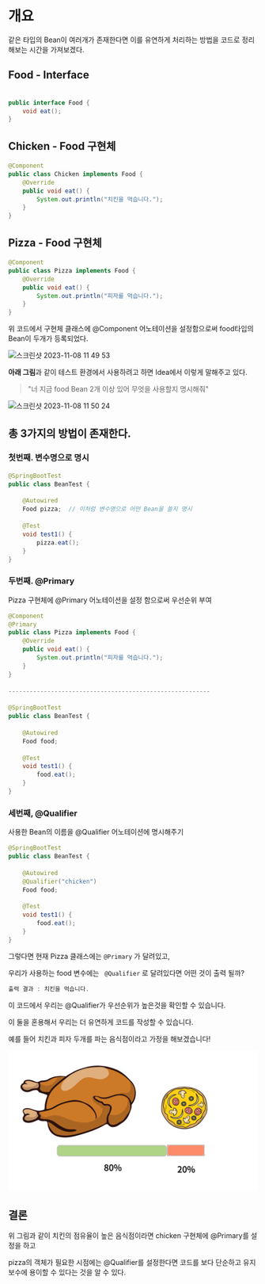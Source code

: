 # 개요

같은 타입의 Bean이 여러개가 존재한다면 이를 유연하게 처리하는 방법을 코드로 정리해보는 시간을 가져보겠다.

## Food - Interface

```java

public interface Food {
    void eat();
}
```

## Chicken - Food 구현체

```java
@Component
public class Chicken implements Food {
    @Override
    public void eat() {
        System.out.println("치킨을 먹습니다.");
    }
}
```

## Pizza - Food 구현체

```java
@Component
public class Pizza implements Food {
    @Override
    public void eat() {
        System.out.println("피자를 먹습니다.");
    }
}
```

위 코드에서 구현체 클래스에 @Component 어노테이션을 설정함으로써 food타입의 Bean이 두개가 등록되었다.

<img width="481" alt="스크린샷 2023-11-08 11 49 53" src="https://github.com/junxtar/TIL/assets/75934088/1ef8a01d-5da8-412a-8944-91415a54bef0">



**아래 그림**과 같이 테스트 환경에서 사용하려고 하면 Idea에서 이렇게 말해주고 있다.

> "너 지금 food Bean 2개 이상 있어 무엇을 사용할지 명시해줘"

<img width="570" alt="스크린샷 2023-11-08 11 50 24" src="https://github.com/junxtar/TIL/assets/75934088/d158f767-0f7e-4b5e-bc4d-7a49379e18f2">

## 총 3가지의 방법이 존재한다.

### 첫번째. 변수명으로 명시

```java
@SpringBootTest
public class BeanTest {

    @Autowired
    Food pizza;  // 이처럼 변수명으로 어떤 Bean을 쓸지 명시

    @Test
    void test1() {
        pizza.eat();
    }
}

```

### 두번째. @Primary

Pizza 구현체에 @Primary 어노테이션을 설정 함으로써 우선순위 부여

```java
@Component
@Primary
public class Pizza implements Food {
    @Override
    public void eat() {
        System.out.println("피자를 먹습니다.");
    }
}

---------------------------------------------------------

@SpringBootTest
public class BeanTest {

    @Autowired
    Food food;

    @Test
    void test1() {
        food.eat();
    }
}
```

### 세번째, @Qualifier

사용한 Bean의 이름을 @Qualifier 어노테이션에 명시해주기

```java
@SpringBootTest
public class BeanTest {

    @Autowired
    @Qualifier("chicken")
    Food food;

    @Test
    void test1() {
        food.eat();
    }
}
```

그렇다면 현재 Pizza 클래스에는 `@Primary` 가 달려있고,

우리가 사용하는 food 변수에는 ` @Qualifier` 로 달려있다면 어떤 것이 출력 될까?

```java
출력 결과 : 치킨을 먹습니다.
```

이 코드에서 우리는 @Qualifier가 우선순위가 높은것을 확인할 수 있습니다.

이 둘을 혼용해서 우리는 더 유연하게 코드를 작성할 수 있습니다.

예를 들어 치킨과 피자 두개를 파는 음식점이라고 가정을 해보겠습니다!

![bean1](../img/bean1.png)

## 결론

위 그림과 같이 치킨의 점유율이 높은 음식점이라면 chicken 구현체에 @Primary를 설정을 하고

pizza의 객체가 필요한 시점에는 @Qualifier를 설정한다면 코드를 보다 단순하고 유지보수에 용이할 수 있다는 것을 알 수 있다.
